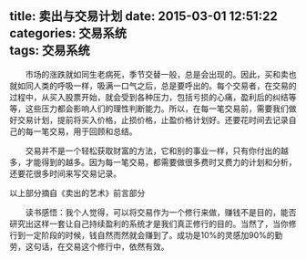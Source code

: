 title: 卖出与交易计划
date: 2015-03-01 12:51:22
categories: 交易系统  
tags: 交易系统
---
　　市场的涨跌就如同生老病死，季节交替一般，总是会出现的。因此，买和卖也就如同人类的呼吸一样，吸满一口气之后，总是要呼出的。每个交易者，在交易的过程中，从买入股票开始，就会受到各种压力，包括亏损的心痛，盈利后的纠结等等，这些压力都会影响人们的理性判断能力。所以，在每一笔交易前，需要我们做好交易计划，提前将买入价格，止损价格，止盈价格计划好。还要花时间去记录自己的每一笔交易，用于回顾和总结。
<!--more-->
　　交易并不是一个轻松获取财富的方法，它和别的事业一样，只有你付出的越多，才能得到的越多。因为每一笔交易，都需要做很多费时又费力的计划和分析，还要花很多时间来写交易记录。

以上部分摘自《卖出的艺术》前言部分

　　读书感悟：我个人觉得，可以将交易作为一个修行来做，赚钱不是目的，能否研究出这样一套让自己持续盈利的系统才是我们真正修行的目的。当然了，当你修行到一定阶段的时候，钱自然而然就会赚到了。成功是10%的灵感加90%的勤劳，这句话，在交易这个修行中，依然有效。